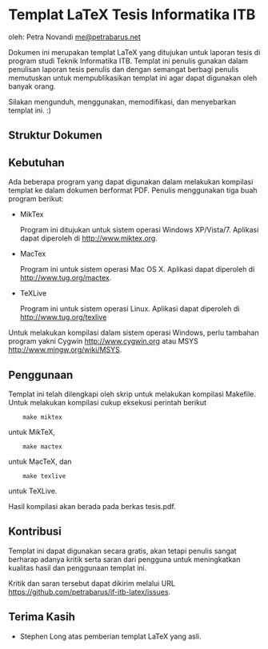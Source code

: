 Templat LaTeX Tesis Informatika ITB
===================================
oleh: Petra Novandi <me@petrabarus.net>

Dokumen ini merupakan templat LaTeX yang ditujukan untuk laporan
tesis di program studi Teknik Informatika ITB. Templat ini penulis
gunakan dalam penulisan laporan tesis penulis dan dengan semangat
berbagi penulis memutuskan untuk mempublikasikan templat ini agar
dapat digunakan oleh banyak orang.

Silakan mengunduh, menggunakan, memodifikasi, dan menyebarkan
templat ini. :)

Struktur Dokumen
----------------


Kebutuhan
---------

Ada beberapa program yang dapat digunakan dalam melakukan kompilasi
templat ke dalam dokumen berformat PDF. Penulis menggunakan tiga buah
program berikut:

* MikTex

  Program ini ditujukan untuk sistem operasi Windows XP/Vista/7.
  Aplikasi dapat diperoleh di <http://www.miktex.org>.

* MacTex

  Program ini untuk sistem operasi Mac OS X. Aplikasi dapat diperoleh
  di <http://www.tug.org/mactex>.

* TeXLive

  Program ini untuk sistem operasi Linux. Aplikasi dapat diperoleh di
  <http://www.tug.org/texlive>

Untuk melakukan kompilasi dalam sistem operasi Windows, perlu tambahan
program yakni Cygwin <http://www.cygwin.org> atau MSYS
<http://www.mingw.org/wiki/MSYS>.

Penggunaan
----------

Templat ini telah dilengkapi oleh skrip untuk melakukan kompilasi
Makefile. Untuk melakukan kompilasi cukup eksekusi perintah berikut

        make miktex

untuk MikTeX,

        make mactex

untuk MacTeX, dan

        make texlive

untuk TeXLive.

Hasil kompilasi akan berada pada berkas tesis.pdf.

Kontribusi
----------

Templat ini dapat digunakan secara gratis, akan tetapi penulis sangat
berharap adanya kritik serta saran dari pengguna untuk meningkatkan
kualitas hasil dan penggunaan templat ini.

Kritik dan saran tersebut dapat dikirim melalui URL
<https://github.com/petrabarus/if-itb-latex/issues>.

Terima Kasih
-----------

* Stephen Long atas pemberian templat LaTeX yang asli.
